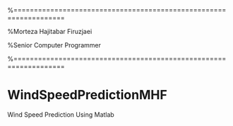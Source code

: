 %==================================================================

%Morteza Hajitabar Firuzjaei

%Senior Computer Programmer

%==================================================================
# WindSpeedPredictionMHF

Wind Speed Prediction Using Matlab
